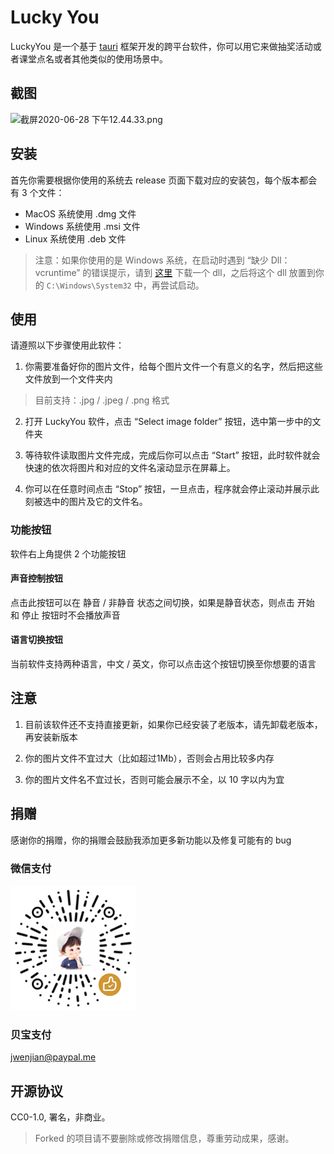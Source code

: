 # Lucky You

LuckyYou 是一个基于 [tauri](https://github.com/tauri-apps/tauri) 框架开发的跨平台软件，你可以用它来做抽奖活动或者课堂点名或者其他类似的使用场景中。

## 截图

![截屏2020-06-28 下午12.44.33.png](https://i.loli.net/2020/06/28/ueOEUQGq1HgbnmL.png)

## 安装

首先你需要根据你使用的系统去 release 页面下载对应的安装包，每个版本都会有 3 个文件：

- MacOS 系统使用 .dmg 文件
- Windows 系统使用 .msi 文件
- Linux 系统使用 .deb 文件

> 注意：如果你使用的是 Windows 系统，在启动时遇到 “缺少 Dll： vcruntime” 的错误提示，请到 [这里](https://cn.dll-files.com/vcruntime140_1.dll.html) 下载一个 dll，之后将这个 dll 放置到你的 `C:\Windows\System32` 中，再尝试启动。

## 使用

请遵照以下步骤使用此软件：

1. 你需要准备好你的图片文件，给每个图片文件一个有意义的名字，然后把这些文件放到一个文件夹内

> 目前支持：.jpg / .jpeg / .png 格式

2. 打开 LuckyYou 软件，点击 “Select image folder” 按钮，选中第一步中的文件夹

3. 等待软件读取图片文件完成，完成后你可以点击 “Start” 按钮，此时软件就会快速的依次将图片和对应的文件名滚动显示在屏幕上。

4. 你可以在任意时间点击 “Stop” 按钮，一旦点击，程序就会停止滚动并展示此刻被选中的图片及它的文件名。

### 功能按钮

软件右上角提供 2 个功能按钮

#### 声音控制按钮

点击此按钮可以在 静音 / 非静音 状态之间切换，如果是静音状态，则点击 开始 和 停止 按钮时不会播放声音

#### 语言切换按钮

当前软件支持两种语言，中文 / 英文，你可以点击这个按钮切换至你想要的语言

## 注意

1. 目前该软件还不支持直接更新，如果你已经安装了老版本，请先卸载老版本，再安装新版本

2. 你的图片文件不宜过大（比如超过1Mb），否则会占用比较多内存

3. 你的图片文件名不宜过长，否则可能会展示不全，以 10 字以内为宜


## 捐赠

感谢你的捐赠，你的捐赠会鼓励我添加更多新功能以及修复可能有的 bug

### 微信支付

![](public/wechat.png)

### 贝宝支付

[jwenjian@paypal.me](https://paypal.me/jwenjian/1)


## 开源协议

CC0-1.0, 署名，非商业。

> Forked 的项目请不要删除或修改捐赠信息，尊重劳动成果，感谢。